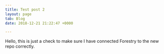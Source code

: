 ```yaml
---
title: Test post 2
layout: page
tab: Blog
date: 2018-12-21 21:22:47 +0000

---
```

Hello, this is just a check to make sure I have connected Forestry to the new repo correctly. 